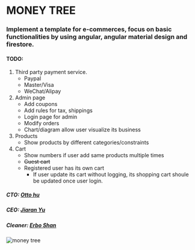 # MONEY TREE
### Implement a template for e-commerces, focus on basic functionalities by using angular, angular material design and firestore.

#### TODO: 
1. Third party payment service.
    - Paypal
    - Master/Visa
    - WeChat/Alipay
2. Admin page
    - Add coupons
    - Add rules for tax, shippings
    - Login page for admin
    - Modify orders
    - Chart/diagram allow user visualize its business
4. Products
    - Show products by different categories/constraints
5. Cart
    - Show numbers if user add same products multiple times
    - ~~Guest cart~~
    - Registered user has its own cart
        - If user update its cart without logging, its shopping cart shoule be updated once user login.

##### CTO: [Otto hu](https://github.com/aWildOtto)
##### CEO: [Jiaran Yu](https://github.com/jiaranyu)
##### Cleaner: [Erbo Shan](https://github.com/shanerbo)
![money tree](https://github.com/shanerbo/project-money-tree/blob/master/money-tree.jpg)
